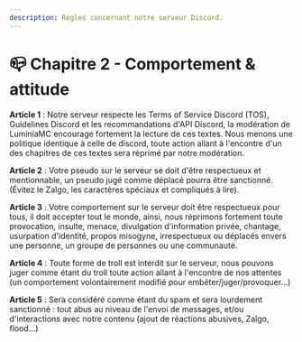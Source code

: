 ```yaml
---
description: Règles concernant notre serveur Discord.
---
```


# 📪 Chapitre 2 - Comportement & attitude

**Article 1** : Notre serveur respecte les Terms of Service Discord (TOS), Guidelines Discord et les recommandations d'API Discord, la modération de LuminiaMC encourage fortement la lecture de ces textes. Nous menons une politique identique à celle de discord, toute action allant à l'encontre d'un des chapitres de ces textes sera réprimé par notre modération.

**Article 2** : Votre pseudo sur le serveur se doit d'être respectueux et mentionnable, un pseudo jugé comme déplacé pourra être sanctionné. (Évitez le Zalgo, les caractères spéciaux et compliqués à lire).

**Article 3** : Votre comportement sur le serveur doit être respectueux pour tous, il doit accepter tout le monde, ainsi, nous réprimons fortement toute provocation, insulte, menace, divulgation d'information privée, chantage, usurpation d'identité, propos misogyne, irrespectueux ou déplacés envers une personne, un groupe de personnes ou une communauté.

**Article 4** : Toute forme de troll est interdit sur le serveur, nous pouvons juger comme étant du troll toute action allant à l'encontre de nos attentes (un comportement volontairement modifié pour embêter/juger/provoquer...)

**Article 5** : Sera considéré comme étant du spam et sera lourdement sanctionné : tout abus au niveau de l'envoi de messages, et/ou d'interactions avec notre contenu (ajout de réactions abusives, Zalgo, flood...)
